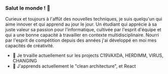 ### Salut le monde ! 👋

  Curieux et toujours à l'affût des nouvelles techniques, je suis quelqu'un qui aime innover et qui apprend au jour le jour. Un étudiant qui apprécie à sa juste
valeur sa passion pour l'informatique, cultivée par l'esprit d'équipe et qui a une bonne capacité à travailler en contexte multidisciplinaire. Nourri par 
l'esprit de compétition depuis des années j'ai développé en moi mes capacités de créativité.



- 🔭 Je trvaille actuellement sur les projects C19VAXDA, HERDIMM, VIRUS, CHANGING
- 🌱 J'apprends actuellement le "clean architecture", et React

